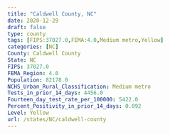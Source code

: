 ```yaml
---
title: "Caldwell County, NC"
date: 2020-12-29
draft: false
type: county
tags: [FIPS:37027.0,FEMA:4.0,Medium metro,Yellow]
categories: [NC]
County: Caldwell County
State: NC
FIPS: 37027.0
FEMA_Region: 4.0
Population: 82178.0
NCHS_Urban_Rural_Classification: Medium metro
Tests_in_prior_14_days: 4456.0
Fourteen_day_test_rate_per_100000: 5422.0
Percent_Positivity_in_prior_14_days: 0.092
Level: Yellow
url: /states/NC/caldwell-county
---
```



